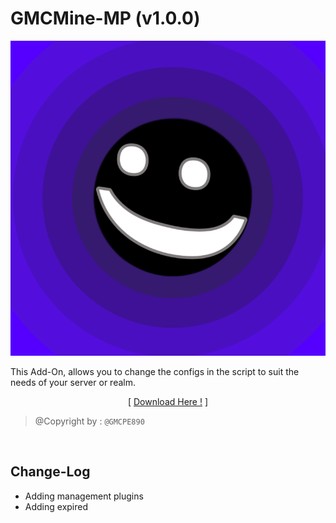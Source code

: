 # GMCMine-MP (v1.0.0)

![](../assets/img/pack_icon.png?raw=true)

This Add-On, allows you to change the configs in the
script to suit the needs of your server or realm.
<p align="center">[ <a href="https://drive.google.com/file/d/1tJmhy8siozXfbJIcLCkFL7iIthE40RJu/view?usp=drivesdk">Download Here !</a> ]</p>

> @Copyright by : `@GMCPE890`

<br />

## Change-Log
- <a>Adding management plugins</a>
- <a>Adding expired</a>
